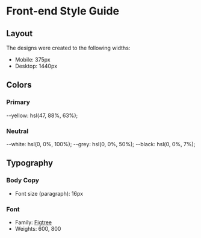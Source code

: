 # Front-end Style Guide

## Layout

The designs were created to the following widths:

- Mobile: 375px
- Desktop: 1440px

## Colors

### Primary

--yellow: hsl(47, 88%, 63%);

### Neutral

--white: hsl(0, 0%, 100%);
--grey: hsl(0, 0%, 50%);
--black: hsl(0, 0%, 7%);

## Typography

### Body Copy

- Font size (paragraph): 16px

### Font

- Family: [Figtree](https://fonts.google.com/specimen/Figtree)
- Weights: 600, 800
